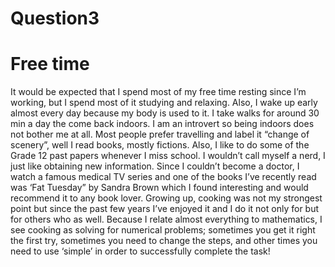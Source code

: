 # Question3
# Free time
It would be expected that I spend most of my free time resting since I’m working, but I spend most of it studying and relaxing. Also, I wake up early almost every day because my body is used to it. I take walks for around 30 min a day the come back indoors. I am an introvert so being indoors does not bother me at all. Most people prefer travelling and label it “change of scenery”, well I read books, mostly fictions. Also, I like to do some of the Grade 12 past papers whenever I miss school. I wouldn’t call myself a nerd, I just like obtaining new information. Since I couldn’t become a doctor, I watch a famous medical TV series and one of the books I’ve recently read was ‘Fat Tuesday” by Sandra Brown which I found interesting and would recommend it to any book lover. Growing up, cooking was not my strongest point but since the past few years I’ve enjoyed it and I do it not only for but for others who as well. Because I relate almost everything to mathematics, I see cooking as solving for numerical problems; sometimes you get it right the first try, sometimes you need to change the steps, and other times you need to use ‘simple’ in order to successfully complete the task! 
